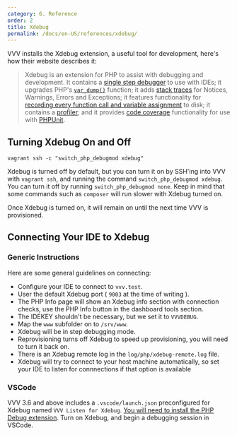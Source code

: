 ```yaml
---
category: 6. Reference
order: 2
title: Xdebug
permalink: /docs/en-US/references/xdebug/
---
```


VVV installs the Xdebug extension, a useful tool for development, here's how their website describes it:

> Xdebug is an extension for PHP to assist with debugging and development. It contains a [single step debugger](https://xdebug.org/docs/remote) to use with IDEs; it upgrades PHP's [`var_dump()`](https://xdebug.org/docs/display) function; it adds [stack traces](https://xdebug.org/docs/stack_trace) for Notices, Warnings, Errors and Exceptions; it features functionality for [recording every function call and variable assignment](https://xdebug.org/docs/execution_trace) to disk; it contains a [profiler](https://xdebug.org/docs/profiler); and it provides [code coverage](https://xdebug.org/docs/code_coverage) functionality for use with [PHPUnit](https://phpunit.de/).

## Turning Xdebug On and Off

```shell
vagrant ssh -c "switch_php_debugmod xdebug"
```

Xdebug is turned off by default, but you can turn it on by SSH'ing into VVV with `vagrant ssh`, and running the command `switch_php_debugmod xdebug`. You can turn it off by running `switch_php_debugmod none`. Keep in mind that some commands such as `composer` will run slower with Xdebug turned on.


Once Xdebug is turned on, it will remain on until the next time VVV is provisioned.

## Connecting Your IDE to Xdebug


### Generic Instructions

Here are some general guidelines on connecting:

 - Configure your IDE to connect to `vvv.test`.
 - User the default Xdebug port ( `9003` at the time of writing ).
 - The PHP Info page will show an Xdebug info section with connection checks, use the PHP Info button in the dashboard tools section.
 - The IDEKEY shouldn't be necessary, but we set it to `VVVDEBUG`.
 - Map the `www` subfolder on to `/srv/www`.
 - Xdebug will be in step debugging mode.
 - Reprovisioning turns off Xdebug to speed up provisioning, you will need to turn it back on.
 - There is an Xdebug remote log in the `log/php/xdebug-remote.log` file.
 - Xdebug will try to connect to your host machine automatically, so set your IDE to listen for connnections if that option is available

### VSCode

VVV 3.6 and above includes a `.vscode/launch.json` preconfigured for Xdebug named `VVV Listen for Xdebug`. [You will need to install the PHP Debug extension](https://marketplace.visualstudio.com/items?itemName=felixfbecker.php-debug). Turn on Xdebug, and begin a debugging session in VSCode.
